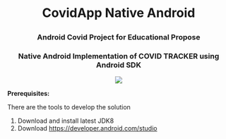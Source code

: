 <div align="center">


# CovidApp Native Android </p>
### Android Covid Project for Educational Propose
###  Native Android Implementation of COVID TRACKER using Android SDK

![](https://user-images.githubusercontent.com/65487455/125533041-cc83f4c3-d8a9-4f0f-94d7-062e979ffe2b.png)
 </div>


**Prerequisites:**

There are the tools to develop the solution

1. Download and install latest JDK8
2. Download https://developer.android.com/studio







